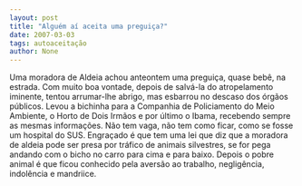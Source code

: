 ```yaml
---
layout: post
title: "Alguém aí aceita uma preguiça?"
date: 2007-03-03
tags: autoaceitação
author: None
---
```

Uma moradora de Aldeia achou anteontem uma preguiça, quase bebê, na estrada.
Com muito boa vontade, depois de salvá-la do atropelamento iminente, tentou arrumar-lhe abrigo, mas esbarrou no descaso dos órgãos públicos.
Levou a bichinha para a Companhia de Policiamento do Meio Ambiente, o Horto de Dois Irmãos e por último o Ibama, recebendo sempre as mesmas informações. Não tem vaga, não tem como ficar, como se fosse um hospital do SUS.
Engraçado é que tem uma lei que diz que a moradora de aldeia pode ser presa por tráfico de animais silvestres, se for pega andando com o bicho no carro para cima e para baixo.
Depois o pobre animal é que ficou conhecido pela aversão ao trabalho, negligência, indolência e mandriice.&nbsp; 